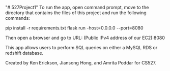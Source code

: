 "# 527Project1"
To run the app, open command prompt, move to the directory that
contains the files of this project and run the following commands:

pip install -r requirements.txt
flask run -host=0.0.0.0 --port=8080

Then open a browser and go to URL: (Public IPv4 address of our EC2):8080

This app allows users to perform SQL queries on either a
MySQL RDS or redshift database.

Created by Ken Erickson, Jiansong Hong, and Amrita Poddar
for CS527.

